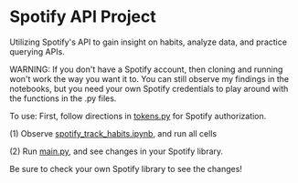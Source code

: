 # Spotify API Project
Utilizing Spotify's API to gain insight on habits, analyze data, and practice querying APIs.

WARNING: If you don't have a Spotify account, then cloning and running won't work the way you want it to. You can still observe my findings in the notebooks, but you need your own Spotify credentials to play around with the functions in the .py files.

To use:
First, follow directions in [tokens.py](tokens.py) for Spotify authorization.

(1) Observe [spotify_track_habits.ipynb](spotify_track_habits.ipynb), and run all cells 

(2) Run [main.py](main.py), and see changes in your Spotify library.


Be sure to check your own Spotify library to see the changes!
